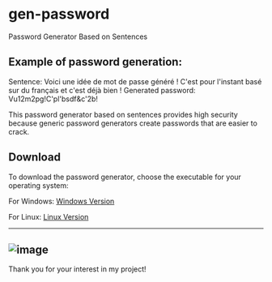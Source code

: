 # gen-password
Password Generator Based on Sentences

## Example of password generation:
Sentence: Voici une idée de mot de passe généré ! C'est pour l'instant basé sur du français et c'est déjà bien !
Generated password: Vu12m2pg!C'pl'bsdf&c'2b!

This password generator based on sentences provides high security because generic password generators create passwords that are easier to crack.

## Download
To download the password generator, choose the executable for your operating system:

For Windows: [Windows Version](version-gen-password/windows-x84-64-gen-password)

For Linux: [Linux Version](version-gen-password/linux-executable-x64-gen-password)

-------------------------------------------------------------------------------------------
![image](https://github.com/user-attachments/assets/2c95ba92-edc8-4edc-aa24-c6cfc0b0325e)
----------------------------------------------------------------------------------------------

Thank you for your interest in my project!

